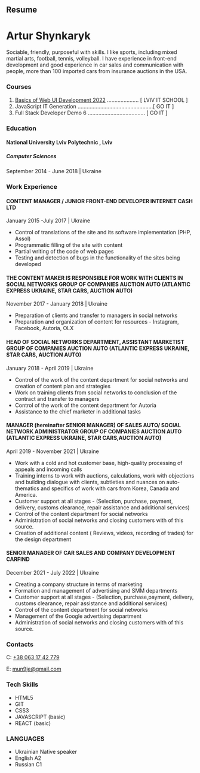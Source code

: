 ## Resume

# Artur Shynkaryk

Sociable, friendly, purposeful with skills. I like sports, including mixed martial arts, football,
tennis, volleyball. I have experience in front-end development and good experience in car sales and
communication with people, more than 100 imported cars from insurance auctions in the USA.

### Courses

1.  [Basics of Web UI Development 2022](https://courses.prometheus.org.ua:18090/downloads/8f0b4ad71cca47f1860123dba0210e4b/Certificate.pdf)
    ..................... \[ LVIV IT SCHOOL \]
2.  JavaScript IT Generation ..................................................\[ GO IT \]
3.  Full Stack Developer Demo 6 ...................................... \[ GO IT \]

### Education

#### National University Lviv Polytechnic , Lviv

##### Computer Sciences

September 2014 - June 2018 | Ukraine

### Work Experience

#### CONTENT MANAGER / JUNIOR FRONT-END DEVELOPER INTERNET CASH LTD

January 2015 -July 2017 | Ukraine

- Control of translations of the site and its software implementation (PHP, Assol)
- Programmatic filling of the site with content
- Partial writing of the code of web pages
- Testing and detection of bugs in the functionality of the sites being developed

#### THE CONTENT MAKER IS RESPONSIBLE FOR WORK WITH CLIENTS IN SOCIAL NETWORKS GROUP OF COMPANIES AUCTION AUTO (ATLANTIC EXPRESS UKRAINE, STAR CARS, AUCTION AUTO)

November 2017 - January 2018 | Ukraine

- Preparation of clients and transfer to managers in social networks
- Preparation and organization of content for resources - Instagram, Facebook, Autoria, OLX

#### HEAD OF SOCIAL NETWORKS DEPARTMENT, ASSISTANT MARKETIST GROUP OF COMPANIES AUCTION AUTO (ATLANTIC EXPRESS UKRAINE, STAR CARS, AUCTION AUTO)

January 2018 - April 2019 | Ukraine

- Control of the work of the content department for social networks and creation of content plan and
  strategies
- Work on training clients from social networks to conclusion of the contract and transfer to
  managers
- Control of the work of the content department for Autoria
- Assistance to the chief marketer in additional tasks

#### MANAGER (hereinafter SENIOR MANAGER) OF SALES AUTO/ SOCIAL NETWORK ADMINISTRATOR GROUP OF COMPANIES AUCTION AUTO (ATLANTIC EXPRESS UKRAINE, STAR CARS,AUCTION AUTO)

April 2019 - November 2021 | Ukraine

- Work with a cold and hot customer base, high-quality processing of appeals and incoming calls
- Training interns to work with auctions, calculations, work with objections and building dialogue
  with clients, subtleties and nuances on auto-thematics and specifics of work with cars from Korea,
  Canada and America.
- Customer support at all stages - (Selection, purchase, payment, delivery, customs clearance,
  repair assistance and additional services)
- Control of the content department for social networks
- Administration of social networks and closing customers with of this source.
- Creation of additional content ( Reviews, videos, recording of trades) for the design department

#### SENIOR MANAGER OF CAR SALES AND COMPANY DEVELOPMENT CARFIND

December 2021 - July 2022 | Ukraine

- Creating a company structure in terms of marketing
- Formation and management of advertising and SMM departments
- Customer support at all stages - (Selection, purchase,payment, delivery, customs clearance, repair
  assistance and additional services)
- Control of the content department for social networks
- Management of the Google advertising department
- Administration of social networks and closing customers with of this source.

### Contacts

C: [+38 063 17 42 779](tel:+380631742779)

E: [mun9je@gmail.com](mun9je@gmail.com)

### Tech Skills

- HTML5
- GIT
- CSS3
- JAVASCRIPT (basic)
- REACT (basic)

### LANGUAGES

- Ukrainian Native speaker
- English A2
- Russian C1
